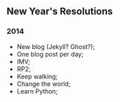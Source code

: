 ## New Year's Resolutions

### 2014

* New blog (Jekyll? Ghost?);
* One blog post per day;
* IMV;
* RP2;
* Keep walking;
* Change the world;
* Learn Python;
